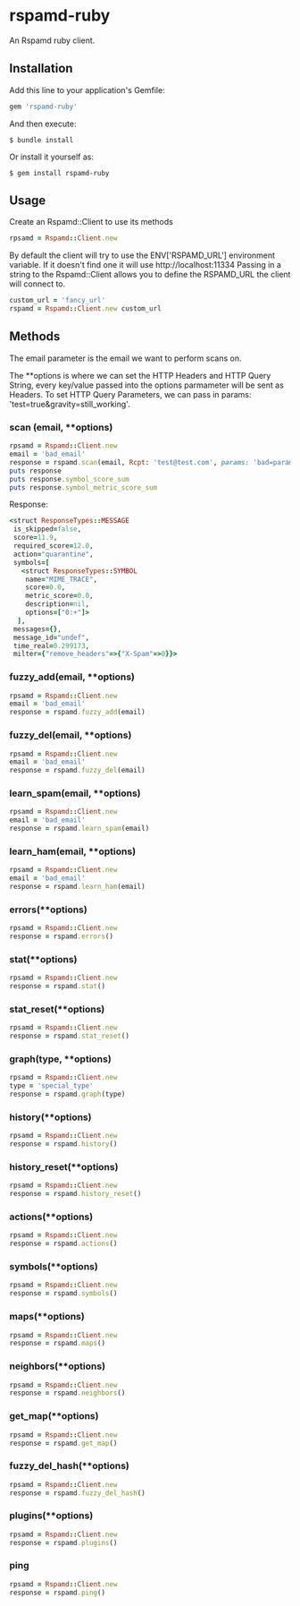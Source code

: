 # rspamd-ruby
An Rspamd ruby client.

## Installation

Add this line to your application's Gemfile:

```ruby
gem 'rspamd-ruby'
```

And then execute:

    $ bundle install

Or install it yourself as:

    $ gem install rspamd-ruby

## Usage

Create an Rspamd::Client to use its methods

```ruby
rpsamd = Rspamd::Client.new
```

By default the client will try to use the ENV['RSPAMD_URL'] environment variable. If it doesn't find one it will use http://localhost:11334
Passing in a string to the Rspamd::Client allows you to define the RSPAMD_URL the client will connect to.

```ruby
custom_url = 'fancy_url'
rspamd = Rspamd::Client.new custom_url
```

## Methods

The email parameter is the email we want to perform scans on.

The **options is where we can set the HTTP Headers and HTTP Query String, every key/value passed into the options parmameter will be sent as Headers.
To set HTTP Query Parameters, we can pass in params: 'test=true&gravity=still_working'.

### scan (email, **options)
```ruby
rpsamd = Rspamd::Client.new
email = 'bad_email'
response = rspamd.scan(email, Rcpt: 'test@test.com', params: 'bad=param')
puts response
puts response.symbol_score_sum
puts response.symbol_metric_score_sum
```
Response:
```ruby
<struct ResponseTypes::MESSAGE
 is_skipped=false,
 score=11.9,
 required_score=12.0,
 action="quarantine",
 symbols=[
   <struct ResponseTypes::SYMBOL
    name="MIME_TRACE",
    score=0.0,
    metric_score=0.0,
    description=nil,
    options=["0:+"]>
  ],
 messages={},
 message_id="undef",
 time_real=0.299173,
 milter={"remove_headers"=>{"X-Spam"=>0}}>
```

### fuzzy_add(email, **options)
```ruby
rpsamd = Rspamd::Client.new
email = 'bad_email'
response = rspamd.fuzzy_add(email)
```

### fuzzy_del(email, **options)
```ruby
rpsamd = Rspamd::Client.new
email = 'bad_email'
response = rspamd.fuzzy_del(email)
```

### learn_spam(email, **options)
```ruby
rpsamd = Rspamd::Client.new
email = 'bad_email'
response = rspamd.learn_spam(email)
```

### learn_ham(email, **options)
```ruby
rpsamd = Rspamd::Client.new
email = 'bad_email'
response = rspamd.learn_ham(email)
```

### errors(**options)
```ruby
rpsamd = Rspamd::Client.new
response = rspamd.errors()
```

### stat(**options)
```ruby
rpsamd = Rspamd::Client.new
response = rspamd.stat()
```

### stat_reset(**options)
```ruby
rpsamd = Rspamd::Client.new
response = rspamd.stat_reset()
```

### graph(type, **options)
```ruby
rpsamd = Rspamd::Client.new
type = 'special_type'
response = rspamd.graph(type)
```

### history(**options)
```ruby
rpsamd = Rspamd::Client.new
response = rspamd.history()
```

### history_reset(**options)
```ruby
rpsamd = Rspamd::Client.new
response = rspamd.history_reset()
```

### actions(**options)
```ruby
rpsamd = Rspamd::Client.new
response = rspamd.actions()
```

### symbols(**options)
```ruby
rpsamd = Rspamd::Client.new
response = rspamd.symbols()
```

### maps(**options)
```ruby
rpsamd = Rspamd::Client.new
response = rspamd.maps()
```

### neighbors(**options)
```ruby
rpsamd = Rspamd::Client.new
response = rspamd.neighbors()
```

### get_map(**options)
```ruby
rpsamd = Rspamd::Client.new
response = rspamd.get_map()
```

### fuzzy_del_hash(**options)
```ruby
rpsamd = Rspamd::Client.new
response = rspamd.fuzzy_del_hash()
```

### plugins(**options)
```ruby
rpsamd = Rspamd::Client.new
response = rspamd.plugins()
```

### ping
```ruby
rpsamd = Rspamd::Client.new
response = rspamd.ping()
```

